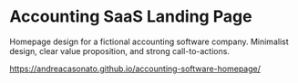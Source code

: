 # Accounting SaaS Landing Page

Homepage design for a fictional accounting software company. Minimalist design, clear value proposition, and strong call-to-actions.

https://andreacasonato.github.io/accounting-software-homepage/
